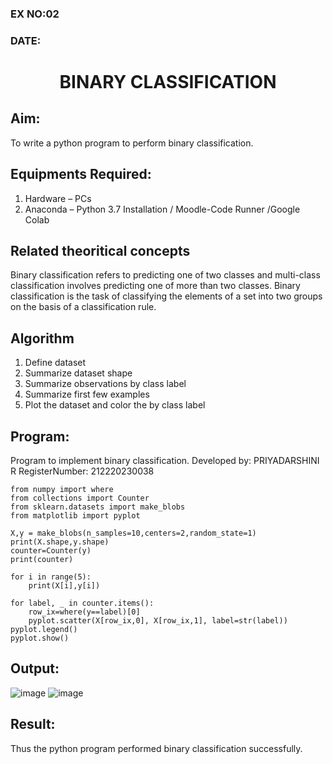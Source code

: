 ### EX NO:02

### DATE:

# <p align="center"> BINARY CLASSIFICATION</p>
## Aim:
To write a python program to perform binary classification.

## Equipments Required:
1. Hardware – PCs
2. Anaconda – Python 3.7 Installation / Moodle-Code Runner /Google Colab

## Related theoritical concepts
Binary classification refers to predicting one of two classes and multi-class classification involves predicting one of more than two classes. Binary classification is the task of classifying the elements of a set into two groups on the basis of a classification rule.



## Algorithm
1. Define dataset
2. Summarize dataset shape
3. Summarize observations by class label
4. Summarize first few examples
5. Plot the dataset and color the by class label

## Program:

Program to implement binary classification.
Developed by: PRIYADARSHINI R 
RegisterNumber: 212220230038

```
from numpy import where
from collections import Counter
from sklearn.datasets import make_blobs
from matplotlib import pyplot

X,y = make_blobs(n_samples=10,centers=2,random_state=1)
print(X.shape,y.shape)
counter=Counter(y)
print(counter)

for i in range(5):
    print(X[i],y[i])
    
for label, _ in counter.items():
    row_ix=where(y==label)[0]
    pyplot.scatter(X[row_ix,0], X[row_ix,1], label=str(label))
pyplot.legend()
pyplot.show()

```

## Output:

![image](https://user-images.githubusercontent.com/81132849/163678558-1179333c-9a32-4c41-8829-7866aa695df5.png)
![image](https://user-images.githubusercontent.com/81132849/163678588-d8af7d5c-11ff-4360-8b10-555f049db280.png)



## Result:
Thus the python program performed binary classification successfully.
